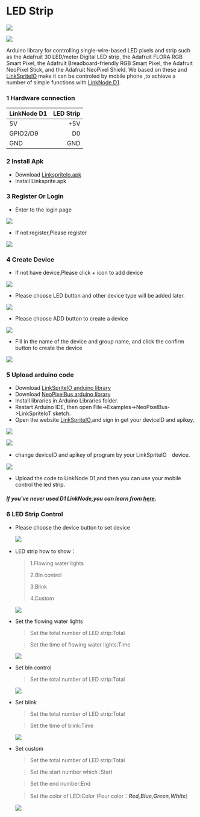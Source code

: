 # LED Strip

![](images/led3.png)

![](images/led2.png)

Arduino library for controlling single-wire-based LED pixels and strip such as the Adafruit 30 LED/meter Digital LED strip, the Adafruit FLORA RGB Smart Pixel, the Adafruit Breadboard-friendly RGB Smart Pixel, the Adafruit NeoPixel Stick, and the Adafruit NeoPixel Shield.
We based on these and [LinkSpriteIO](www.linksprite.io) make it can be controled by mobile phone ,to achieve a number of simple functions with [LinkNode D1](http://linksprite.com/wiki/index.php5?title=LinkNode_D1).


### 1 Hardware connection

| LinkNode D1 | LED Strip  |
| ----------- | ---------:|
| 5V          | +5V       |
| GPIO2/D9    | D0        |
| GND         | GND       |

### 2 Install Apk

* Download  [LinkspriteIo.apk](https://github.com/delongqilinksprite/LED_Strip.git)  
* Install Linksprite.apk

### 3 Register Or Login

- Enter to the login page

![](images/login.png)

- If not register,Please register

![](images/register.png)

### 4 Create Device

- If not have device,Please click + icon to add device

![](images/home.png)

- Please choose LED button  and  other device type will be added later.

![](images/select.png)

- Please choose ADD button to create a device

![](images/selectMode.png)

- 
  Fill in the name of the device and group name, and click the confirm button to create the device


![](images/createDevice.png)

### 5 Upload arduino code

* Download [LinkSpriteIO anduino library](https://github.com/delongqilinksprite/LinkSpriteIO.git)
* Download [NeoPixelBus arduino library](https://github.com/delongqilinksprite/LED_Strip.git)
* Install libraries in Arduino Libraries folder.
* Restart Arduino IDE, then open File->Examples->NeoPixelBus->LinkSpriteIoT sketch.
* Open the website [LinkSpriteIO](www.linksprite.io),and sign in get your deviceID and apikey.

![](images/key.png)  

![](images/id.png)


* change deviceID and apikey of program by your LinkSpriteIO　device.

![](images/arduino.png)

* Upload the code to LinkNode D1,and then you can use your mobile control the led strip.

##### If you've never used D1 LinkNode,you can learn from [here](http://linksprite.com/wiki/index.php5?title=LinkNode_D1).



### 6 LED Strip Control

- Please choose the device button to set device

  ![](images/led.png)

- LED strip how to show：

  > 1.Flowing water lights
  >
  > 2.Bln control
  >
  > 3.Blink
  >
  > 4.Custom
  >

  ![](images/ledshow.png)

- Set the flowing water lights

  > Set the total number of LED strip:Total
  >


  > Set the time of flowing water lights:Time 
  >

  ![](images/water.png)

- Set bln control

  > Set the total number of LED strip:Total
  >

  ![](images/bln.png)

- Set blink

  > Set the total number of LED strip:Total
  >


  > Set the time of blink:Time
  >

  ![](images/blink.png)

- Set custom

  > Set the total number of LED strip:Total
  >


  > Set the start number which :Start
  >


  > Set the end number:End
  >


  > Set the color of LED:Color (Four color：***Red,Blue,Green,White***)
  >

  ![](images/custem.png)
